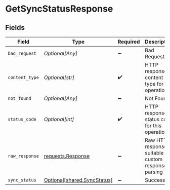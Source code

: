 # GetSyncStatusResponse


## Fields

| Field                                                                                 | Type                                                                                  | Required                                                                              | Description                                                                           |
| ------------------------------------------------------------------------------------- | ------------------------------------------------------------------------------------- | ------------------------------------------------------------------------------------- | ------------------------------------------------------------------------------------- |
| `bad_request`                                                                         | *Optional[Any]*                                                                       | :heavy_minus_sign:                                                                    | Bad Request                                                                           |
| `content_type`                                                                        | *Optional[str]*                                                                       | :heavy_check_mark:                                                                    | HTTP response content type for this operation                                         |
| `not_found`                                                                           | *Optional[Any]*                                                                       | :heavy_minus_sign:                                                                    | Not Found                                                                             |
| `status_code`                                                                         | *Optional[int]*                                                                       | :heavy_check_mark:                                                                    | HTTP response status code for this operation                                          |
| `raw_response`                                                                        | [requests.Response](https://requests.readthedocs.io/en/latest/api/#requests.Response) | :heavy_minus_sign:                                                                    | Raw HTTP response; suitable for custom response parsing                               |
| `sync_status`                                                                         | [Optional[shared.SyncStatus]](undefined/models/shared/syncstatus.md)                  | :heavy_minus_sign:                                                                    | Success                                                                               |